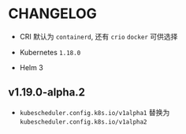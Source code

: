 # CHANGELOG

* CRI 默认为 `containerd`, 还有 `crio` `docker` 可供选择

* Kubernetes `1.18.0`

* Helm 3

## v1.19.0-alpha.2

* `kubescheduler.config.k8s.io/v1alpha1` 替换为 `kubescheduler.config.k8s.io/v1alpha2`
